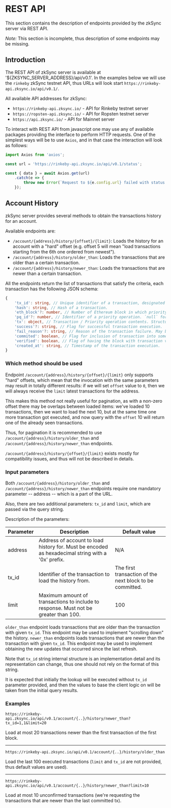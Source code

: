 # REST API

This section contains the description of endpoints provided by the zkSync server via REST API.

*Note:* This section is incomplete, thus description of some endpoints may be missing.

## Introduction

The REST API of zkSync server is available at '${ZKSYNC_SERVER_ADDRESS}/api/v0.1'. In the examples
below we will use the `rinkeby` zkSync testnet API, thus URLs will
look start `https://rinkeby-api.zksync.io/api/v0.1/`.

All available API addresses for zkSync:

- `https://rinkeby-api.zksync.io/` - API for Rinkeby testnet server
- `https://ropsten-api.zksync.io/` - API for Ropsten testnet server
- `https://api.zksync.io/` - API for Mainnet server

To interact with REST API from javascript one may use any of available packages providing the
interface to perform HTTP requests. One of the simplest ways will be to use `Axios`, and in
that case the interaction will look as follows:

```typescript
import Axios from 'axios';

const url = 'https://rinkeby-api.zksync.io/api/v0.1/status';

const { data } = await Axios.get(url)
    .catch(e => {
        throw new Error(`Request to ${e.config.url} failed with status code ${e.response.status}`);
    });
```


## Account History

zkSync server provides several methods to obtain the transactions history for an account.

Available endpoints are:

- `/account/{address}/history/{offset}/{limit}`: Loads the history for an account with a "hard" offset
  (e.g. offset 5 will mean "load transactions starting from the 6th one ordered from newest").
- `/account/{address}/history/older_than`: Loads the transactions that are older than a certain transaction.
- `/account/{address}/history/newer_than`: Loads the transactions that are newer than a certain transaction.

All the endpoints return the list of transactions that satisfy the criteria, each transaction has the following
JSON schema:

```typescript
{
    'tx_id': string, // Unique identifier of a transaction, designated to be used in relative tx history queries.
    'hash': string, // Hash of a transaction.
    'eth_block'?: number, // Number of Ethereum block in which priority operation was added. `null` for transactions.
    'pq_id'?: number, // Identifier of a priority operation. `null` for transactions.
    'tx': object, // Transaction / Priority operation contents. Structure depends on the type of operation.
    'success'?: string, // Flag for successful transaction execution. `null` for priority operations.
    'fail_reason'?: string, // Reason of the transaction failure. May be `null`.
    'commited': boolean, // Flag for inclusion of transaction into some block.
    'verified': boolean, // Flag of having the block with transaction verified.
    'created_at': string, // Timestamp of the transaction execution.
}
```

### Which method should be used

Endpoint `/account/{address}/history/{offset}/{limit}` only supports "hard" offsets, which mean that the
invocation with the same parameters may result in totally different results: if we will set `offset` value
to `0`, then we will always receive the `limit` latest transactions for the address.

This makes this method not really useful for pagination, as with a non-zero offset there may be overlaps
between loaded items: we've loaded 10 transactions, then we want to load the next 10, but at the same time
one more transaction got executed, and now query with the `offset` 10 will return one of the already seen
transactions.

Thus, for pagination it is recommended to use `/account/{address}/history/older_than` and 
`/account/{address}/history/newer_than` endpoints. 

`/account/{address}/history/{offset}/{limit}` exists mostly for compatibility issues, and thus will not
be described in details.

### Input parameters

Both `/account/{address}/history/older_than` and `/account/{address}/history/newer_than` endpoints require
one mandatory parameter -- address -- which is a part of the URL.

Also, there are two additional parameters: `tx_id` and `limit`, which are passed via the query string.

Description of the parameters:

| Parameter | Description | Default value |
| -- | -- | -- |
| address | Address of account to load history for. Must be encoded as hexadecimal string with a '0x' prefix. | N/A |
| tx_id | Identifier of the transaction to load the history from. | The first transaction of the next block to be committed. |
| limit | Maximum amount of transactions to include to response. Must not be greater than 100. | 100 |

`older_than` endpoint loads transactions that are older than the transaction with given `tx_id`. This endpoint
may be used to implement "scrolling down" the history.
`newer_than` endpoints loads transactions that are newer than the transaction with given `tx_id`. This endpoint
may be used to implement obtaining the new updates that occurred since the last refresh.

Note that `tx_id` string internal structure is an implementation detail and its representation can change, thus one
should not rely on the format of this string.

It is expected that initially the lookup will be executed without `tx_id` parameter provided, and then the
values to base the client logic on will be taken from the initial query results.

### Examples

```
https://rinkeby-api.zksync.io/api/v0.1/account/{..}/history/newer_than?tx_id=1,1&limit=20
```

Load at most 20 transactions newer than the first transaction of the first block.

---

```
https://rinkeby-api.zksync.io/api/v0.1/account/{..}/history/older_than
```

Load the last 100 executed transactions (`limit` and `tx_id` are not provided, thus default values are used).

---

```
https://rinkeby-api.zksync.io/api/v0.1/account/{..}/history/newer_than?limit=10
```

Load at most 10 unconfirmed transactions (we're requesting the transactions that are newer than the last committed tx).
